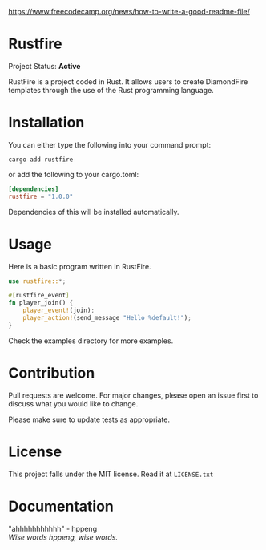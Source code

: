 https://www.freecodecamp.org/news/how-to-write-a-good-readme-file/

# Rustfire
Project Status: **Active**  

RustFire is a project coded in Rust. It allows users to create DiamondFire templates through the use of the Rust programming language.

# Installation
You can either type the following into your command prompt:
```
cargo add rustfire
```
or add the following to your cargo.toml:
```toml
[dependencies]
rustfire = "1.0.0"
```
Dependencies of this will be installed automatically.

# Usage
Here is a basic program written in RustFire.
```rust
use rustfire::*;

#[rustfire_event]
fn player_join() {
    player_event!(join);
    player_action!(send_message "Hello %default!");
}
```
Check the examples directory for more examples.

# Contribution
Pull requests are welcome. For major changes, please open an issue first to discuss what you would like to change.

Please make sure to update tests as appropriate.

# License
This project falls under the MIT license. Read it at `LICENSE.txt`

# Documentation
"ahhhhhhhhhhh" - hppeng  
*Wise words hppeng, wise words.*